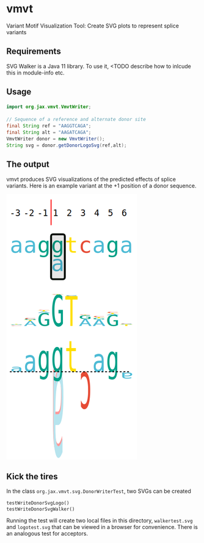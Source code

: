 # vmvt
Variant Motif Visualization Tool: Create SVG plots to represent splice variants


## Requirements
SVG Walker is a Java 11 library. To use it, <TODO describe how to inlcude this in module-info etc.


## Usage

```java
import org.jax.vmvt.VmvtWriter;

// Sequence of a reference and alternate donor site
final String ref = "AAGGTCAGA";
final String alt = "AAGATCAGA";
VmvtWriter donor = new VmvtWriter();
String svg = donor.getDonorLogoSvg(ref,alt);
```



## The output
vmvt produces SVG visualizations of the predicted effects of splice variants.
Here is an example variant at the +1 position of a donor sequence.

![donor vmvt image](docs/vmvt-donor.png "VMVT Donor Variant")





## Kick the tires

In the class ``org.jax.vmvt.svg.DonorWriterTest``, two SVGs can be created
```
testWriteDonorSvgLogo() 
testWriteDonorSvgWalker() 
```
Running the test will create two local files in this directory, ``walkertest.svg`` and ``logotest.svg``
that can be viewed in a browser for convenience. There is an analogous test for acceptors.